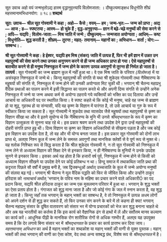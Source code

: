  

सूत उवाच अहो वयं जन्मभृतोऽद्य हास्म वृद्धानुवृत्त्यापि विलोमजाता: । दौष्कुल्यमाङ्क्षध विधुनोति शीघ्रं महत्तमानामभिधानयोग: ॥ १८॥ **शब्दार्थ** 

**सूत: उवाच—** **श्रील सूत गोस्वामी ने कहा** **; अहो—** **कैसे** **; वयम्—** **हम** **; जन्म-भृत:—** **जन्म को प्राप्त** **; अद्य—** **आज** **; ह—** **स्पष्टतया** **; आस्म—** **हो चुके हैं** **; वृद्ध-अनुवृत्त्या—** **ज्ञान में बढ़े-चढ़े मनुष्यों की सेवा करने से** **; अपि—** **यद्यपि** **; विलोम-जाता:—** **मिश्र जाति में जन्मे** **; दौष्कुल्यम्—** **जन्मजात अयोग्यता** **; आधिम्—** **कष्ट** **; विधुनोति—** **शुद्ध करती है** **; शीघ्रम्—** **तुरन्त** **; महत्-** **तमानाम्—** **महानों का** **; अभिधान—** **वार्ता** **; योग:—** **सश्बन्ध।** **.** 

**श्री सूत गोस्वामी ने कहा : हे ईश्वर, यद्यपि हम मिश्र (संकर) जाति में उत्पन्न हैं, फिर भी** **हमें ज्ञान में उन्नत उन महापुरुषों की सेवा करने तथा उनका अनुगमन करने से ही जन्म अधिकार** **प्राप्त हो गया। ऐसे महापुरुषों से बातचीत करने से ही मनुष्य निश्नकुल में जन्म होने के कारण** **उत्पन्न अवगुणों से तुरन्त ही निर्मल हो जाता है।** **तात्पर्य** : सूत गोस्वामी का जन्म ब्राह्मण कुल में नहीं हुआ था। वे एक मिश्र जाति के परिवार *(विलोमज)* में या असंस्कृत निश्नकुल में जन्मे थे। किन्तु महापुरुषों की संगति से यथा श्री शुकेदव गोस्वामी तथा नैमिषारण्य के महॢषयों की संगति से, निश्नकुल में जन्म होने की उनकी अयोग्यता मिट चुकी थी। भगवान् श्री चैतन्य महाप्रभु वैदिक प्रथाओं का पालन करने में इसी सिद्धान्त का पालन करते थे और अपनी दिव्य संगति से उन्होंने अनेक निश्नकुल में जन्मे या जन्म अथवा कर्म से अयोग्य ठहराये गये व्यक्तियों को भक्ति का पद दिलाया और उन्हें आचार्य या अधिकारी पद पर स्थापित किया। वे स्पष्ट कहते थे कि कोई भी मनुष्य, चाहे वह जन्म से ब्राह्मण हो या शूद्र, गृहस्थ हो या संन्यासी, यदि वह कृष्ण के विज्ञान में पारंगत है, तो उसे आचार्य या गुरु के रूप में स्वीकार किया जा सकता है। सूत गोस्वामी ने शुकदेव तथा व्यासदेव जैसे महॢषयों तथा महापुरुषों से कृष्ण का विज्ञान सीखा था और वे इतने सुयोग्य थे कि नैमिषारण्य के मुनि भी उनसे *श्रीमद्भागवत* के रूप में कृष्ण का विज्ञान उत्सुकता से सुनना चाह रहे थे। इस प्रकार श्रवण करने तथा उपदेश देने द्वारा उन्हें महापुरुषों की दोहरी संगति प्राप्त हुइ थी। दिव्य विज्ञान या कृष्ण का विज्ञान अधिकारियों से सीखना पड़ता है और जब कोई इस विज्ञान का उपदेश देता है, तो वह और भी योग्य बनता जाता है। इस प्रकार सूत गोस्वामी को दोनों लाभ प्राप्त थे, अतएव निश्न कुल में जन्म लेने के समस्त अवगुणों तथा मानसिक क्लेशों से वे पूर्ण रूप से मुक्त थे। यह श्लोक निश्चित रूप से सिद्ध करता है कि श्रील शुकेदव गोस्वामी ने, न तो सूत गोस्वामी को निश्नकुल में जन्म लेने से अध्यात्म विज्ञान की शिक्षा देने से इनकार किया, न ही नैमिषारण्य के मुनियों ने उनके उपदेश सुनने से इनकार किया। इसका अर्थ यह होता है कि हजारों वर्ष पूर्व, निश्नकुल में जन्म होने से किसी को अध्यात्म विज्ञान सीखने या उपदेश देने पर कोई प्रतिबन्ध न था। हिन्दू समाज में तथाकथित जाति प्रथा की कट्टरता पिछले सौ वर्षों में प्रमुख बनी है, जब द्विजबन्धुओं अर्थात् उच्चजाति के कुल में जन्मे अयोग्य मनुष्यों की संलया बढ़ गई। भगवान् श्री चैतन्य ने मूल वैदिक पद्धति को फिर से जीवित किया और उन्होंने ठाकुर हरिदास को *नामाचार्य* अर्थात् 'भगवान् के पवित्र नाम के महिमा का प्रचार करने वाले अधिकारीÓ का पद प्रदान किया, यद्यपि श्रील हरिदास ठाकुर का जन्म एक मुसलमान परिवार में हुआ था। भगवान् के शुद्ध भक्तों का ऐसा प्रताप होता है। गंगाजल को शुद्ध माना जाता है और जो कोई गंगा के जल में स्नान करता है, वह शुद्ध हो जाता है। किन्तु जहाँ तक भगवान् के महान् भक्तों का सश्बन्ध है, वे तो निश्नकुल में उत्पन्न अधम लोगों को अपने दर्शन से ही शुद्ध कर सकते हैं, तो फिर उनका संग करने के बारे में तो कहना ही क्या! भगवान् चैतन्य महाप्रभु संसार के दूषित वातावरण को संसार भर में योग्य प्रचारकों को भेज कर शुद्ध बनाना चाहते थे और अब यह भारतीयों का कर्तव्य है कि इस कार्य को वैज्ञानिक ढंग से हाथों में लें और सर्वोत्तम मानव कल्याण का कार्य करें। आधुनिक पीढ़ी के मानसिक रोग शारीरिक रोगों से अधिक गश्भीर हैं, अतएव यह उपयुक्त समय है कि देर लगाये बिना संसार भर में *श्रीमद्भागवत* के प्रचार का कार्य प्रारश्भ कर दिया जाय। *महत्तमानाम् अभिधान* का अर्थ है महान् भक्तों का शब्दकोश या महान् भक्तों की वाणी से युक्त पुस्तक। महान् भक्तों की तथा भगवान् की वाणी का ऐसा कोश, वेद तथा अन्य सश्बद्ध ग्रंथ, विशेष रूप से *श्रीमद्भागवत* में है। 